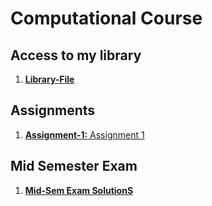 # Computational Course

## Access to my library
1. [**Library-File**](library/library.py)
## Assignments
1. [**Assignment-1:** Assignment 1](Assignments/assignment1.ipynb)
## Mid Semester Exam
1. [**Mid-Sem Exam SolutionS**](MidSem_Exam.ipynb)